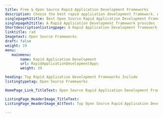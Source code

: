 ```yaml
---
title: Free & Open Source Rapid Application Development Frameworks
description: Choose the best rapid application development framework. All the rapid application development framework listed here are free and open source.
singlepageh1title: Best Open Source Rapid Application Development Frameworks
singlepageh2title: A Rapid Application Development framework provides full-stack architecture and RAD tools to accelerate and streamline the development process.
Shortdescriptionlistingpage: A Rapid Application Development framework provides full-stack architecture and RAD tools to accelerate and streamline the development process.
linktitle: rad
Imagetext: Open Source Frameworks
draft: false
weight: 19
menu:
   mainmenu: 
       name: Rapid Application Development
       url: RapidApplicationDevelopmentApps
       weight: 19

heading: Top Rapid Application Development Frameworks Include
listingtypetag: Open Source Frameworks

HomePage_Link_TitleText: Open Source Rapid Application Development Framework

ListingPage_HeaderImage_TitleText:
ListingPage_HeaderImage_AltText: Top Open Source Rapid Application Development Software

---
```


